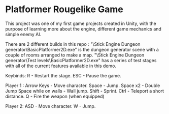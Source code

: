 # Platformer Rougelike Game
This project was one of my first game projects created in Unity, with the purpose of learning more about the engine, different game mechanics and simple enemy AI.

There are 2 different builds in this repo :
"\Stick Engine Dungeon generator\BasicPlatformer2D.exe" is the dungeon generator scene with a couple of rooms arranged to make a map.
"\Stick Engine Dungeon generator\Test levels\BasicPlatformer2D.exe" has a series of test stages with all of the current features available in this demo.

Keybinds:
R - Restart the stage.
ESC - Pause the game.

Player 1 :
Arrow Keys - Move character.
Space - Jump.
Space x2 - Double Jump
Space while on walls - Wall jump.
Shift - Sprint.
Ctrl - Teleport a short distance.
Q - Fire the weapon (when equipped)

Player 2:
ASD - Move character.
W - Jump.
